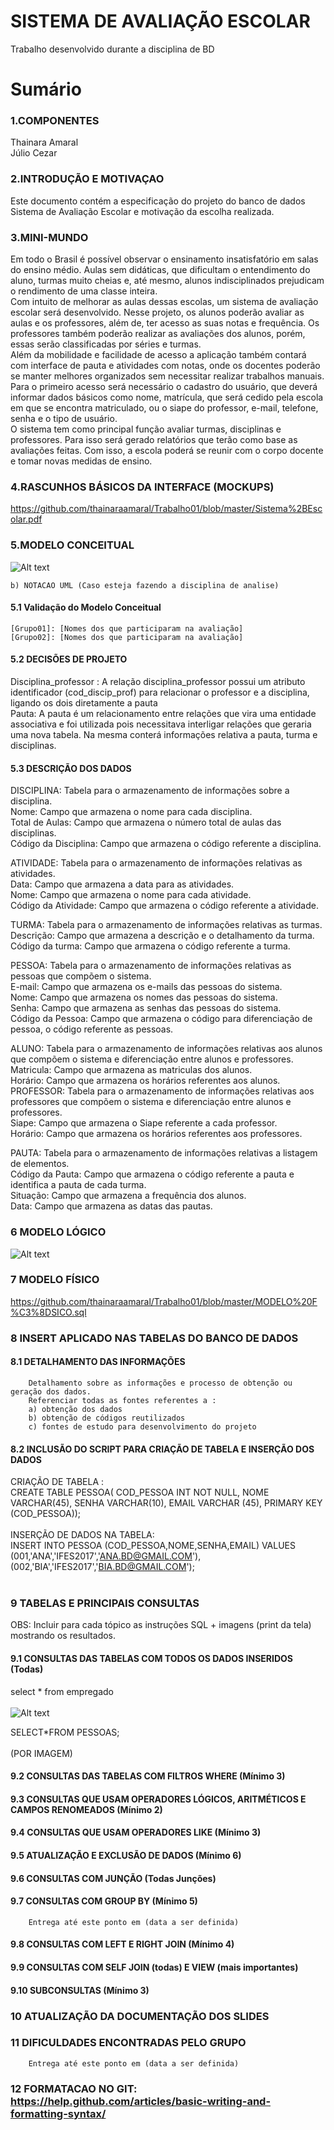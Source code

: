 # SISTEMA DE AVALIAÇÃO ESCOLAR
Trabalho desenvolvido durante a disciplina de BD

# Sumário

### 1.COMPONENTES<br>
Thainara Amaral<br>
Júlio Cezar <br>

### 2.INTRODUÇÃO E MOTIVAÇAO<br>

Este documento contém a especificação do projeto do banco de dados Sistema de Avaliação Escolar e motivação da escolha realizada. <br>

### 3.MINI-MUNDO<br>
Em todo o Brasil é possível observar o ensinamento insatisfatório em salas do ensino médio. Aulas sem didáticas, que dificultam o entendimento do aluno, turmas muito cheias e, até mesmo, alunos indisciplinados prejudicam o rendimento de uma classe inteira. <br>
Com intuito de melhorar as aulas dessas escolas, um sistema de avaliação escolar será desenvolvido. Nesse projeto, os alunos poderão avaliar as aulas e os professores, além de, ter acesso as suas notas e frequência. Os professores também poderão realizar as avaliações dos alunos, porém, essas serão classificadas por séries e turmas.<br>
Além da mobilidade e facilidade de acesso a aplicação também contará com interface de pauta e atividades com notas, onde os docentes poderão se manter melhores organizados sem necessitar realizar trabalhos manuais.<br>
Para o primeiro acesso será necessário o cadastro do usuário, que deverá informar dados básicos como nome, matrícula, que será cedido pela escola em que se encontra matriculado, ou o siape do professor, e-mail, telefone, senha e o tipo de usuário.<br>
O sistema tem como principal função avaliar turmas, disciplinas e professores. Para isso será gerado relatórios que terão como base as avaliações feitas. Com isso, a escola poderá se reunir com o corpo docente e tomar novas medidas de ensino.
<br>

### 4.RASCUNHOS BÁSICOS DA INTERFACE (MOCKUPS)<br>

https://github.com/thainaraamaral/Trabalho01/blob/master/Sistema%2BEscolar.pdf <br>

### 5.MODELO CONCEITUAL<br>
![Alt text](https://github.com/thainaraamaral/Trabalho01/blob/master/CONCEITUAL.png) <br>
    
    b) NOTACAO UML (Caso esteja fazendo a disciplina de analise)

#### 5.1 Validação do Modelo Conceitual
    [Grupo01]: [Nomes dos que participaram na avaliação]
    [Grupo02]: [Nomes dos que participaram na avaliação]

#### 5.2 DECISÕES DE PROJETO
Disciplina_professor : A relação disciplina_professor possui um atributo identificador (cod_discip_prof) para relacionar o professor e a disciplina, ligando os dois diretamente a pauta
<br>
Pauta: A pauta é um relacionamento entre relações que vira uma entidade associativa e foi utilizada pois necessitava interligar relações que geraria uma nova tabela. Na mesma conterá informações relativa a pauta, turma e disciplinas.

#### 5.3 DESCRIÇÃO DOS DADOS <br>

DISCIPLINA: Tabela para o armazenamento de informações sobre a disciplina.<br>
Nome: Campo que armazena o nome para cada disciplina.<br>
Total de Aulas: Campo que armazena o número total de aulas das disciplinas.<br>
Código da Disciplina: Campo que armazena o código referente a disciplina.<br>

ATIVIDADE: Tabela para o armazenamento de informações relativas as atividades.<br>
Data: Campo que armazena a data para as atividades.<br>
Nome: Campo que armazena o nome para cada atividade.<br>
Código da Atividade: Campo que armazena o código referente a atividade.<br>

TURMA: Tabela para o armazenamento de informações relativas as turmas.<br>
Descrição: Campo que armazena a descrição e o detalhamento da turma.<br>
Código da turma: Campo que armazena o código referente a turma.<br>

PESSOA: Tabela para o armazenamento de informações relativas as pessoas que compõem o sistema.<br>
E-mail: Campo que armazena os e-mails das pessoas do sistema.<br>
Nome: Campo que armazena os nomes das pessoas do sistema.<br>
Senha: Campo que armazena as senhas das pessoas do sistema.<br>
Código da Pessoa: Campo que armazena o código para diferenciação de pessoa, o código referente as pessoas.<br>

ALUNO: Tabela para o armazenamento de informações relativas aos alunos que compõem o sistema e diferenciação entre alunos e professores.<br>
Matricula: Campo que armazena as matriculas dos alunos.<br>
Horário: Campo que armazena os horários referentes aos alunos.<br>
PROFESSOR: Tabela para o armazenamento de informações relativas aos professores que compõem o sistema e diferenciação entre alunos e professores.<br>
Siape: Campo que armazena o Siape referente a cada professor.<br>
Horário: Campo que armazena os horários referentes aos professores.<br>

PAUTA: Tabela para o armazenamento de informações relativas a listagem de elementos.<br>
Código da Pauta: Campo que armazena o código referente a pauta e identifica a pauta de cada turma.<br>
Situação: Campo que armazena a frequência dos alunos.<br>
Data: Campo que armazena as datas das pautas.<br>


### 6	MODELO LÓGICO<br>
![Alt text](https://github.com/thainaraamaral/Trabalho01/blob/master/L%C3%93GICO.png "Modelo Lógico")

### 7	MODELO FÍSICO<br>

https://github.com/thainaraamaral/Trabalho01/blob/master/MODELO%20F%C3%8DSICO.sql 
<br>    
 
### 8	INSERT APLICADO NAS TABELAS DO BANCO DE DADOS<br>

#### 8.1 DETALHAMENTO DAS INFORMAÇÕES
        Detalhamento sobre as informações e processo de obtenção ou geração dos dados.
        Referenciar todas as fontes referentes a :
        a) obtenção dos dados
        b) obtenção de códigos reutilizados
        c) fontes de estudo para desenvolvimento do projeto
        
#### 8.2 INCLUSÃO DO SCRIPT PARA CRIAÇÃO DE TABELA E INSERÇÃO DOS DADOS

CRIAÇÃO DE TABELA :
<BR>
CREATE TABLE PESSOA(
COD_PESSOA INT NOT NULL,
NOME VARCHAR(45),
SENHA VARCHAR(10),
EMAIL VARCHAR (45),
PRIMARY KEY (COD_PESSOA));
<BR> <BR>
INSERÇÃO DE DADOS NA TABELA:
<BR>
INSERT INTO PESSOA (COD_PESSOA,NOME,SENHA,EMAIL)
VALUES (001,'ANA','IFES2017','ANA.BD@GMAIL.COM'),
(002,'BIA','IFES2017','BIA.BD@GMAIL.COM');
 <BR><BR>
 
### 9	TABELAS E PRINCIPAIS CONSULTAS<br>
OBS: Incluir para cada tópico as instruções SQL + imagens (print da tela) mostrando os resultados.<br>
#### 9.1	CONSULTAS DAS TABELAS COM TODOS OS DADOS INSERIDOS (Todas) <br>
select * from empregado<br><br>
![Alt text](https://github.com/thainaraamaral/Trabalho01/blob/master/tabela_empregado.png?raw=true "Title")

SELECT*FROM PESSOAS; <BR> <BR>
(POR IMAGEM)

#### 9.2	CONSULTAS DAS TABELAS COM FILTROS WHERE (Mínimo 3) <br>

#### 9.3	CONSULTAS QUE USAM OPERADORES LÓGICOS, ARITMÉTICOS E CAMPOS RENOMEADOS (Mínimo 2)<br>
#### 9.4	CONSULTAS QUE USAM OPERADORES LIKE (Mínimo 3)  <br>
#### 9.5	ATUALIZAÇÃO E EXCLUSÃO DE DADOS (Mínimo 6)<br>
#### 9.6	CONSULTAS COM JUNÇÃO (Todas Junções)<br>
#### 9.7	CONSULTAS COM GROUP BY (Mínimo 5)<br>
        Entrega até este ponto em (data a ser definida)
        
#### 9.8	CONSULTAS COM LEFT E RIGHT JOIN (Mínimo 4) <br>
#### 9.9	CONSULTAS COM SELF JOIN (todas) E VIEW (mais importantes) <br>
#### 9.10	SUBCONSULTAS (Mínimo 3) <br>
### 10	ATUALIZAÇÃO DA DOCUMENTAÇÃO DOS SLIDES<br>
### 11	DIFICULDADES ENCONTRADAS PELO GRUPO<br>

        Entrega até este ponto em (data a ser definida)
        
### 12  FORMATACAO NO GIT: https://help.github.com/articles/basic-writing-and-formatting-syntax/
